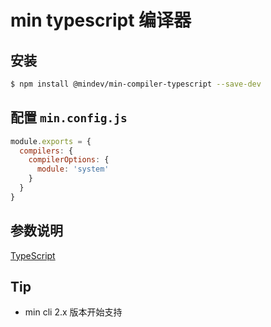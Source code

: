 # min typescript 编译器

## 安装

``` bash
$ npm install @mindev/min-compiler-typescript --save-dev
```

## 配置 `min.config.js`

``` js
module.exports = {
  compilers: {
    compilerOptions: {
      module: 'system'
    }
  }
}
```

## 参数说明

[TypeScript](https://www.tslang.cn/docs/home.html)

## Tip

- min cli 2.x 版本开始支持
